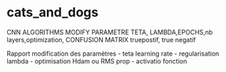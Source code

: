 # cats_and_dogs


CNN ALGORITHMS
MODIFY PARAMETRE TETA, LAMBDA,EPOCHS,nb layers,optimization,
CONFUSION MATRIX truepostif, true negatif

Rapport modification des paramètres
    - teta learning rate
    - regularisation lambda 
    - optimisation  Hdam ou RMS prop
    - activatio fonction 